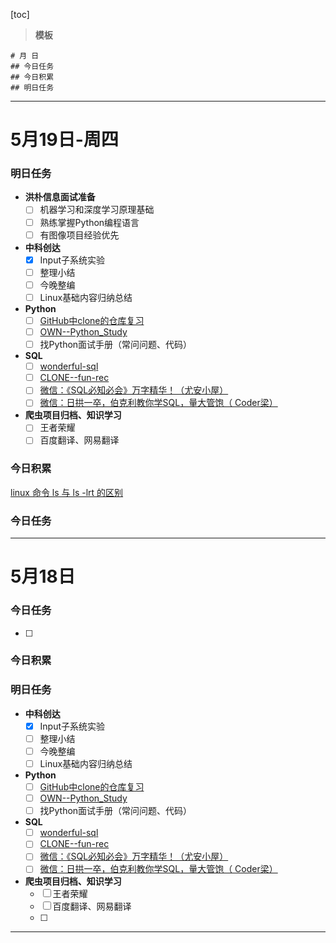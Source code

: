 [toc]


> **模板**
```
# 月 日
## 今日任务
## 今日积累
## 明日任务
```
---
# 5月19日-周四
### 明日任务
- **洪朴信息面试准备**
  - [ ] 机器学习和深度学习原理基础
  - [ ] 熟练掌握Python编程语言
  - [ ] 有图像项目经验优先

- **中科创达**
  - [x] Input子系统实验
  - [ ] 整理小结
  - [ ] 今晚整编
  - [ ] Linux基础内容归纳总结

- **Python**
  - [ ] [GitHub中clone的仓库复习](https://github.com/CyclingPeach/CLONE--learn-python-the-smart-way)
  - [ ] [OWN--Python_Study](https://github.com/CyclingPeach/OWN--Python_Study/tree/main/01_%E5%9F%BA%E7%A1%80/Runoob)
  - [ ] 找Python面试手册（常问问题、代码）

- **SQL**
  - [ ] [wonderful-sql](https://github.com/CyclingPeach/wonderful-sql)
  - [ ] [CLONE--fun-rec](https://github.com/CyclingPeach/CLONE--fun-rec)
  - [ ] [微信：《SQL必知必会》万字精华！（尤安小屋）
](https://mp.weixin.qq.com/s/QsrxgU5J1FDOpHcbgvNauA)
  - [ ] [微信：日拱一卒，伯克利教你学SQL，量大管饱（ Coder梁）](https://mp.weixin.qq.com/s/NdnLqqJUjhA3dnjqqMaplQ)

- **爬虫项目归档、知识学习**
  - [ ] 王者荣耀
  - [ ] 百度翻译、网易翻译
### 今日积累

[linux 命令 ls 与 ls -lrt 的区别](https://blog.csdn.net/u011675334/article/details/102573910)

### 今日任务


---

# 5月18日
### 今日任务
- [ ] 

### 今日积累

### 明日任务
- **中科创达**
  - [x] Input子系统实验
  - [ ] 整理小结
  - [ ] 今晚整编
  - [ ] Linux基础内容归纳总结

- **Python**
  - [ ] [GitHub中clone的仓库复习](https://github.com/CyclingPeach/CLONE--learn-python-the-smart-way)
  - [ ] [OWN--Python_Study](https://github.com/CyclingPeach/OWN--Python_Study/tree/main/01_%E5%9F%BA%E7%A1%80/Runoob)
  - [ ] 找Python面试手册（常问问题、代码）

- **SQL**
  - [ ] [wonderful-sql](https://github.com/CyclingPeach/wonderful-sql)
  - [ ] [CLONE--fun-rec](https://github.com/CyclingPeach/CLONE--fun-rec)
  - [ ] [微信：《SQL必知必会》万字精华！（尤安小屋）
](https://mp.weixin.qq.com/s/QsrxgU5J1FDOpHcbgvNauA)
  - [ ] [微信：日拱一卒，伯克利教你学SQL，量大管饱（ Coder梁）](https://mp.weixin.qq.com/s/NdnLqqJUjhA3dnjqqMaplQ)

- **爬虫项目归档、知识学习**
  - [ ] 王者荣耀
  - [ ] 百度翻译、网易翻译
  - [ ] 
  
---